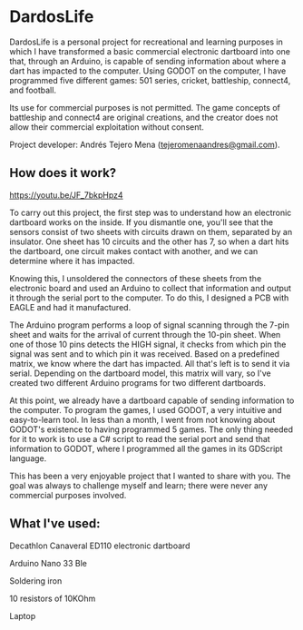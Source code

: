 # DardosLife
DardosLife is a personal project for recreational and learning purposes in which I have transformed a basic commercial electronic dartboard into one that, 
through an Arduino, is capable of sending information about where a dart has impacted to the computer. Using GODOT on the computer, I have programmed five different games: 
501 series, cricket, battleship, connect4, and football. 

Its use for commercial purposes is not permitted. 
The game concepts of battleship and connect4 are original creations, and the creator does not allow their commercial exploitation without consent. 

Project developer: Andrés Tejero Mena (tejeromenaandres@gmail.com).

## How does it work?
https://youtu.be/JF_7bkpHpz4

To carry out this project, the first step was to understand how an electronic dartboard works on the inside. If you dismantle one, you'll see that the sensors consist of two sheets with circuits drawn on them, separated by an insulator. One sheet has 10 circuits and the other has 7, so when a dart hits the dartboard, one circuit makes contact with another, and we can determine where it has impacted.

Knowing this, I unsoldered the connectors of these sheets from the electronic board and used an Arduino to collect that information and output it through the serial port to the computer.
To do this, I designed a PCB with EAGLE and had it manufactured.

The Arduino program performs a loop of signal scanning through the 7-pin sheet and waits for the arrival of current through the 10-pin sheet. When one of those 10 pins detects the HIGH signal, it checks from which pin the signal was sent and to which pin it was received. Based on a predefined matrix, we know where the dart has impacted. All that's left is to send it via serial. Depending on the dartboard model, this matrix will vary, so I've created two different Arduino programs for two different dartboards.

At this point, we already have a dartboard capable of sending information to the computer. To program the games, I used GODOT, a very intuitive and easy-to-learn tool. In less than a month, I went from not knowing about GODOT's existence to having programmed 5 games. The only thing needed for it to work is to use a C# script to read the serial port and send that information to GODOT, where I programmed all the games in its GDScript language.

This has been a very enjoyable project that I wanted to share with you. The goal was always to challenge myself and learn; there were never any commercial purposes involved.
## What I've used:
Decathlon Canaveral ED110 electronic dartboard

Arduino Nano 33 Ble

Soldering iron

10 resistors of 10KOhm

Laptop
